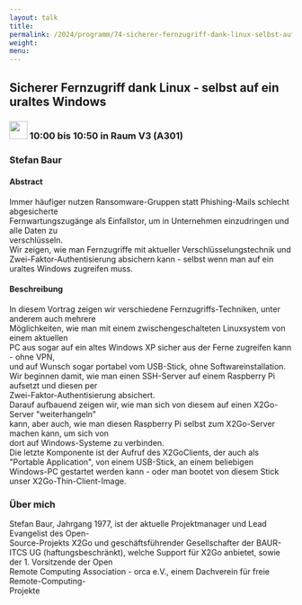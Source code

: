 ```yaml
---
layout: talk
title:
permalink: /2024/programm/74-sicherer-fernzugriff-dank-linux-selbst-auf-ein-uraltes-windows/
weight:
menu:
---
```

## Sicherer Fernzugriff dank Linux - selbst auf ein uraltes Windows

### <img height = "32" src="../../../images/talk.svg"> 10:00 bis 10:50 in Raum V3 (A301)

### Stefan Baur

#### Abstract

Immer häufiger nutzen Ransomware-Gruppen statt Phishing-Mails schlecht abgesicherte  
Fernwartungszugänge als Einfallstor, um in Unternehmen einzudringen und alle Daten zu  
verschlüsseln.  
Wir zeigen, wie man Fernzugriffe mit aktueller Verschlüsselungstechnik und Zwei-Faktor-Authentisierung absichern kann - selbst wenn man auf ein uraltes Windows zugreifen muss.

#### Beschreibung

In diesem Vortrag zeigen wir verschiedene Fernzugriffs-Techniken, unter anderem auch mehrere  
Möglichkeiten, wie man mit einem zwischengeschalteten Linuxsystem von einem aktuellen  
PC aus sogar auf ein altes Windows XP sicher aus der Ferne zugreifen kann - ohne VPN,  
und auf Wunsch sogar portabel vom USB-Stick, ohne Softwareinstallation.  
Wir beginnen damit, wie man einen SSH-Server auf einem Raspberry Pi aufsetzt und diesen per  
Zwei-Faktor-Authentisierung absichert.  
Darauf aufbauend zeigen wir, wie man sich von diesem auf einen X2Go-Server "weiterhangeln"  
kann, aber auch, wie man diesen Raspberry Pi selbst zum X2Go-Server machen kann, um sich von  
dort auf Windows-Systeme zu verbinden.  
Die letzte Komponente ist der Aufruf des X2GoClients, der auch als "Portable Application", von einem USB-Stick, an einem beliebigen Windows-PC gestartet werden kann - oder man bootet von diesem Stick unser X2Go-Thin-Client-Image.

### Über mich

Stefan Baur, Jahrgang 1977, ist der aktuelle Projektmanager und Lead Evangelist des Open-  
Source-Projekts X2Go und geschäftsführender Gesellschafter der BAUR-ITCS UG
(haftungsbeschränkt), welche Support für X2Go anbietet, sowie der 1. Vorsitzende der Open  
Remote Computing Association - orca e.V., einem Dachverein für freie Remote-Computing-  
Projekte

